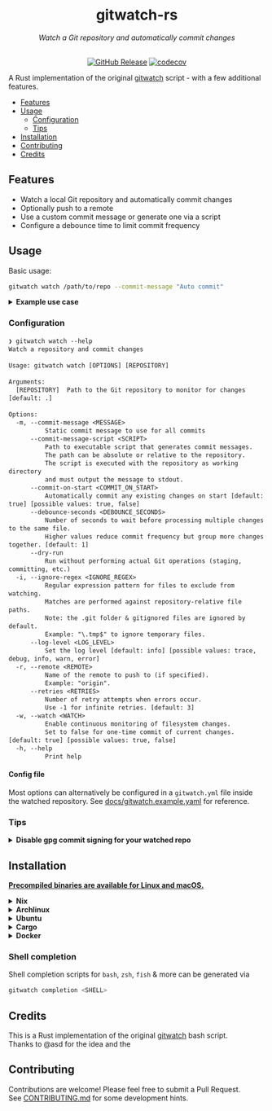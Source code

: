 <div align="center">

<h1>gitwatch-rs</h1>
<em>Watch a Git repository and automatically commit changes</em><br/><br/>

[![GitHub Release](https://img.shields.io/github/v/release/croissong/gitwatch-rs)](https://github.com/croissong/gitwatch-rs/releases/latest)
[![codecov](https://codecov.io/gh/croissong/gitwatch-rs/graph/badge.svg?token=UBV2B6146B)](https://codecov.io/gh/croissong/gitwatch-rs)

</div>

A Rust implementation of the original [gitwatch](https://github.com/gitwatch/gitwatch) script - with a few additional features.

- [Features](#features)
- [Usage](#usage)
  - [Configuration](#configuration)
  - [Tips](#tips)
- [Installation](#installation)
- [Contributing](#contributing)
- [Credits](#credits)

## Features

- Watch a local Git repository and automatically commit changes
- Optionally push to a remote 
- Use a custom commit message or generate one via a script
- Configure a debounce time to limit commit frequency 


## Usage

Basic usage:
```bash
gitwatch watch /path/to/repo --commit-message "Auto commit"
```

<details>
<summary><b>Example use case</b></summary>

I use the tool to watch my local notes repository and generate commit messages using [aichat](https://github.com/sigoden/aichat).  
The [example/](example/) folder contains a small repository demonstrating this use case:
<img src="docs/example.png" alt="Example use case">

</details>

### Configuration

```console
❯ gitwatch watch --help
Watch a repository and commit changes

Usage: gitwatch watch [OPTIONS] [REPOSITORY]

Arguments:
  [REPOSITORY]  Path to the Git repository to monitor for changes [default: .]

Options:
  -m, --commit-message <MESSAGE>
          Static commit message to use for all commits
      --commit-message-script <SCRIPT>
          Path to executable script that generates commit messages.
          The path can be absolute or relative to the repository.
          The script is executed with the repository as working directory
          and must output the message to stdout.
      --commit-on-start <COMMIT_ON_START>
          Automatically commit any existing changes on start [default: true] [possible values: true, false]
      --debounce-seconds <DEBOUNCE_SECONDS>
          Number of seconds to wait before processing multiple changes to the same file.
          Higher values reduce commit frequency but group more changes together. [default: 1]
      --dry-run
          Run without performing actual Git operations (staging, committing, etc.)
  -i, --ignore-regex <IGNORE_REGEX>
          Regular expression pattern for files to exclude from watching.
          Matches are performed against repository-relative file paths.
          Note: the .git folder & gitignored files are ignored by default.
          Example: "\.tmp$" to ignore temporary files.
      --log-level <LOG_LEVEL>
          Set the log level [default: info] [possible values: trace, debug, info, warn, error]
  -r, --remote <REMOTE>
          Name of the remote to push to (if specified).
          Example: "origin".
      --retries <RETRIES>
          Number of retry attempts when errors occur.
          Use -1 for infinite retries. [default: 3]
  -w, --watch <WATCH>
          Enable continuous monitoring of filesystem changes.
          Set to false for one-time commit of current changes. [default: true] [possible values: true, false]
  -h, --help
          Print help
```

#### Config file

Most options can alternatively be configured in a `gitwatch.yml` file inside the watched repository.
See [docs/gitwatch.example.yaml](docs/gitwatch.example.yaml) for reference.


### Tips

<details><summary><b>Disable gpg commit signing for your watched repo</b></summary>

If you've enabled `gpgsign` globally, you might want to disable it for the watched repositories, since `gitwatch` uses your regular git user to create the commits.

1. add an include to a custom `.gitconfig` file to your local gitconfig:
   ```sh
   # cd /path/to/repo 
   git config --local include.path ../.gitconfig
   ```
2. create a .gitconfig file (which can be commited)
   ```config
   [commit]
     gpgsign = false
   ```

</details>


## Installation

**[Precompiled binaries are available for Linux and macOS.](https://github.com/croissong/gitwatch-rs/releases)**


<details><summary><b>Nix</b></summary>

A [flake.nix](./flake.nix) is available for Nix.

</details>


<details><summary><b>Archlinux</b></summary>

```sh
```

</details>


<details><summary><b>Ubuntu</b></summary>

*TODO*

</details>


<details><summary><b>Cargo</b></summary>

Install from [crates.io](https://crates.io/crates/gitwatch-rs):
```sh
cargo install commitlint-rs
```

</details>


<details><summary><b>Docker</b></summary>

A **Docker** image is available on the [GitHub Registry](https://github.com/croissong/gitwatch-rs/pkgs/container/gitwatch-rs):
```sh
docker run ghcr.io/croissong/gitwatch-rs:latest
```

</details>
 


### Shell completion

Shell completion scripts for `bash`, `zsh`, `fish` & more can be generated via
```sh
gitwatch completion <SHELL>
```

## Credits

This is a Rust implementation of the original [gitwatch](https://github.com/gitwatch/gitwatch) bash script.  
Thanks to @asd for the idea and the 
## Contributing

Contributions are welcome! Please feel free to submit a Pull Request.  
See [CONTRIBUTING.md](CONTRIBUTING.md) for some development hints.

